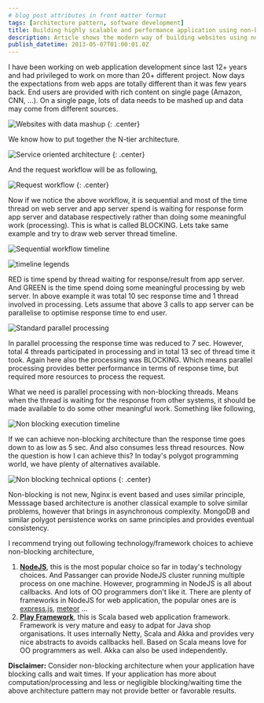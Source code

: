 ```yaml
---
# blog post attributes in front matter format
tags: [architecture pattern, software development]
title: Building highly scalable and performance application using non-blocking architecture
description: Article shows the modern way of building websites using non-blocking architecture pattern. Why this style of architecture is beneficial and what are the frameworks available to implement.
publish_datetime: 2013-05-07T01:00:01.0Z
---
```


I have been working on web application development since last 12+ years and had privileged to work on more than 20+ different project. Now days the expectations from web apps are totally different than it was few years back. End users are provided with rich content on single page (Amazon, CNN, ...). On a single page, lots of data needs to be mashed up and data may come from different sources.

![Websites with data mashup](/assets/sunitblog/posts/images/non-blocking-architecture-pattern/1-website-screenshots.jpg)
{: .center}

We know how to put together the N-tier architecture.

![Service oriented architecture](/assets/sunitblog/posts/images/non-blocking-architecture-pattern/2-service-oriented-architecture.svg)
{: .center}

And the request workflow will be as following,

![Request workflow](/assets/sunitblog/posts/images/non-blocking-architecture-pattern/3-request-workflow.png)
{: .center}

Now if we notice the above workflow, it is sequential and most of the time thread on web server and app server spend is waiting for response form app server and database respectively rather than doing some meaningful work (processing). This is what is called BLOCKING. Lets take same example and try to draw web server thread timeline.


![Sequential workflow timeline](/assets/sunitblog/posts/images/non-blocking-architecture-pattern/4-sequencial-timeline.jpg)

![timeline legends](/assets/sunitblog/posts/images/non-blocking-architecture-pattern/5-legends.jpg)


RED is time spend by thread waiting for response/result from app server. And GREEN is the time spend doing some meaningful processing by web server. In above example it was total 10 sec response time and 1 thread involved in processing. Lets assume that above 3 calls to app server can be parallelise to optimise response time to end user.

![Standard parallel processing](/assets/sunitblog/posts/images/non-blocking-architecture-pattern/6-standard-parallel-processing.jpg)

In parallel processing the response time was reduced to 7 sec. However, total 4 threads participated in processing and in total 13 sec of thread time it took. Again here also the processing was BLOCKING. Which means parallel processing provides better performance in terms of response time, but required more resources to process the request.

What we need is parallel processing with non-blocking threads. Means when the thread is waiting for the response from other systems, it should be made available to do some other meaningful work. Something like following,

![Non blocking execution timeline](/assets/sunitblog/posts/images/non-blocking-architecture-pattern/7-non-blocking-execution.jpg)

If we can achieve non-blocking architecture than the response time goes down to as low as 5 sec. And also consumes less thread resources. Now the question is how I can achieve this? In today's polygot programming world, we have plenty of alternatives available.

![Non blocking technical options](/assets/sunitblog/posts/images/non-blocking-architecture-pattern/8-tech-options.jpg)
{: .center}

Non-blocking is not new, Nginx is event based and uses similar principle, Messsage based architecture is another classical example to solve similar problems, however that brings in asynchronous complexity.  MongoDB and similar polygot persistence works on same principles and provides eventual consistency.

I recommend trying out following technology/framework choices to achieve non-blocking architecture,

1. **[NodeJS](http://nodejs.org/)**, this is the most popular choice so far in today's technology choices. And Passanger can provide NodeJS cluster running multiple process on one machine. However, programming in NodeJS is all about callbacks. And lots of OO programmers don't like it. There are plenty of frameworks in NodeJS for web application, the popular ones are is [express.js](http://expressjs.com/), [meteor](http://meteor.com/) ...
2. **[Play Framework](http://www.playframework.com/)**, this is Scala based web application framework. Framework is very mature and easy to adpat for Java shop organisations. It uses internally Netty, Scala and Akka and provides very nice abstracts to avoids callbacks hell. Based on Scala means love for OO programmers as well. Akka can also be used independently.

**Disclaimer:** Consider non-blocking architecture when your application have blocking calls and wait times. If your application has more about computation/processing and less or negligible blocking/waiting time the above architecture pattern may not provide better or favorable results.




